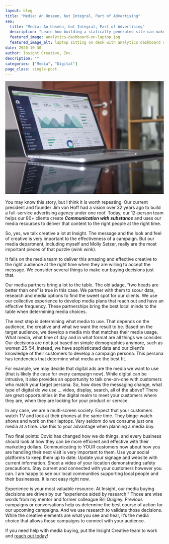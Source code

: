 ```yaml
---
layout: blog
title: "Media: An Unseen, but Integral, Part of Advertising"
seo:
  title: "Media: An Unseen, but Integral, Part of Advertising"
  description: "Learn how building a statically generated site can make your website lightweight, secure, and fast!"
  featured_image: analytics-dashboard-on-laptop.jpg
  featured_image_alt: laptop sitting on desk with analytics dashboard on display
date: 2020-10-30
author: Insight Creative, Inc.
description: ""
categories: ["Media", "Digital"]
page_class: single-post
---
```


![laptop sitting on desk with analytics dashboard on display](analytics-dashboard-on-laptop.jpg)

You may know this story, but I think it is worth repeating. Our current president and founder Jim von Hoff had a vision over 32 years ago to build a full-service advertising agency under one roof. Today, our 12-person team helps our 80+ clients create _**Communication with substance**_ and uses our media resources to deliver that content to the right people at the right time.

So, yes, we talk creative a lot at Insight. The message and the look and feel of creative is very important to the effectiveness of a campaign. But our media department, including myself and Molly Setzer, really are the most important pieces of that puzzle (wink wink).

It falls on the media team to deliver this amazing and effective creative to the right audience at the right time when they are willing to accept the message. We consider several things to make our buying decisions just that.

Our media partners bring a lot to the table. The old adage, “two heads are better than one” is true in this case. We partner with them to scour data, research and media options to find the sweet spot for our clients. We use our collective experience to develop media plans that reach out and have an effective frequency. These partnerships bring the best local minds to the table when determining media choices.

The next step is determining what media to use. That depends on the audience, the creative and what we want the result to be. Based on the target audience, we develop a media mix that matches their media usage. What media, what time of day and in what format are all things we consider. Our decisions are not just based on simple demographics anymore, such as women 25-54. Instead, we have sophisticated data and our client’s knowledge of their customers to develop a campaign persona. This persona has tendencies that determine what media are the best fit.

For example, we may decide that digital ads are the media we want to use (that is likely the case for every campaign now). While digital can be intrusive, it also provides an opportunity to talk one-on-one with customers who match your target persona. So, how does the messaging change, what type of digital do we use … video, display, search, all of the above? There are great opportunities in the digital realm to meet your customers where they are, when they are looking for your product or service.

In any case, we are a multi-screen society. Expect that your customers watch TV and look at their phones at the same time. They binge-watch shows and work on their laptops. Very seldom do we consume just one media at a time. Use this to your advantage when planning a media buy.

Two final points: Covid has changed how we do things, and every business should look at how they can be more efficient and effective with their marketing dollars. Communicating to YOUR customers now about how you are handling their next visit is very important to them. Use your social platforms to keep them up to date. Update your signage and website with current information. Shoot a video of your location demonstrating safety precautions. Stay current and connected with your customers however you can. I am happy to see our local communities supporting local people and their businesses. It is not easy right now.

Experience is your most valuable resource. At Insight, our media buying decisions are driven by our “experience aided by research.” Those are wise words from my mentor and former colleague Bill Quigley. Previous campaigns or conversations help us determine the best course of action for our upcoming campaigns. And we use research to validate those decisions. While the creative elements are what you see and hear, it’s the media choice that allows those campaigns to connect with your audience.

If you need help with media buying, put the Insight Creative team to work and <a href="https://insightcreative.com/contact">reach out today</a>!

